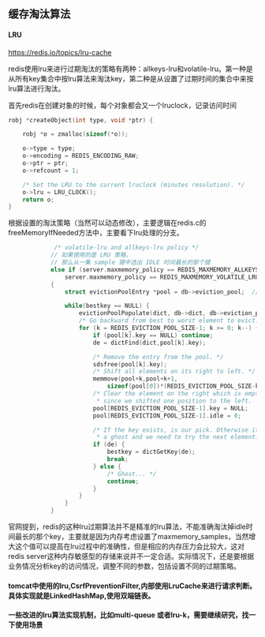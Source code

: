## 缓存淘汰算法

#### LRU

https://redis.io/topics/lru-cache

redis使用lru来进行过期淘汰的策略有两种：allkeys-lru和volatile-lru。第一种是从所有key集合中按lru算法来淘汰key，第二种是从设置了过期时间的集合中来按lru算法进行淘汰。

首先redis在创建对象的时候，每个对象都会又一个lruclock，记录访问时间

```c
robj *createObject(int type, void *ptr) {

    robj *o = zmalloc(sizeof(*o));

    o->type = type;
    o->encoding = REDIS_ENCODING_RAW;
    o->ptr = ptr;
    o->refcount = 1;

    /* Set the LRU to the current lruclock (minutes resolution). */
    o->lru = LRU_CLOCK(); 
    return o;
}
```
根据设置的淘汰策略（当然可以动态修改），主要逻辑在redis.c的freeMemoryIfNeeded方法中，主要看下lru处理的分支。
```c
             /* volatile-lru and allkeys-lru policy */
            // 如果使用的是 LRU 策略，
            // 那么从一集 sample 键中选出 IDLE 时间最长的那个键
            else if (server.maxmemory_policy == REDIS_MAXMEMORY_ALLKEYS_LRU ||
                server.maxmemory_policy == REDIS_MAXMEMORY_VOLATILE_LRU)
            {
                struct evictionPoolEntry *pool = db->eviction_pool;  // 这里防止要淘汰的对象集合，按idle time升序排列

                while(bestkey == NULL) {
                    evictionPoolPopulate(dict, db->dict, db->eviction_pool);// 按配置的maxmemory_samples来筛选淘汰keys
                    /* Go backward from best to worst element to evict. */
                    for (k = REDIS_EVICTION_POOL_SIZE-1; k >= 0; k--) {
                        if (pool[k].key == NULL) continue;
                        de = dictFind(dict,pool[k].key);

                        /* Remove the entry from the pool. */
                        sdsfree(pool[k].key);
                        /* Shift all elements on its right to left. */
                        memmove(pool+k,pool+k+1,
                            sizeof(pool[0])*(REDIS_EVICTION_POOL_SIZE-k-1));
                        /* Clear the element on the right which is empty
                         * since we shifted one position to the left.  */
                        pool[REDIS_EVICTION_POOL_SIZE-1].key = NULL;
                        pool[REDIS_EVICTION_POOL_SIZE-1].idle = 0;

                        /* If the key exists, is our pick. Otherwise it is
                         * a ghost and we need to try the next element. */
                        if (de) {
                            bestkey = dictGetKey(de);
                            break;
                        } else {
                            /* Ghost... */
                            continue;
                        }
                    }
                }
            }
 ```
官网提到，redis的这种lru过期算法并不是精准的lru算法，不能准确淘汰掉idle时间最长的那个key，主要就是因为内存考虑设置了maxmemory_samples，当然增大这个值可以提高在lru过程中的准确性，但是相应的内存压力会比较大，这对redis server这种内存敏感型的存储来说并不一定合适。实际情况下，还是要根据业务情况分析key的访问情况，调整不同的参数，包括设置不同的过期策略。
 
 
 #### tomcat中使用的lru,CsrfPreventionFilter,内部使用LruCache来进行请求判断。具体实现就是LinkedHashMap,使用双端链表。
 
 
 #### 一些改进的lru算法实现机制，比如multi-queue 或者lru-k，需要继续研究，找一下使用场景

 
 
